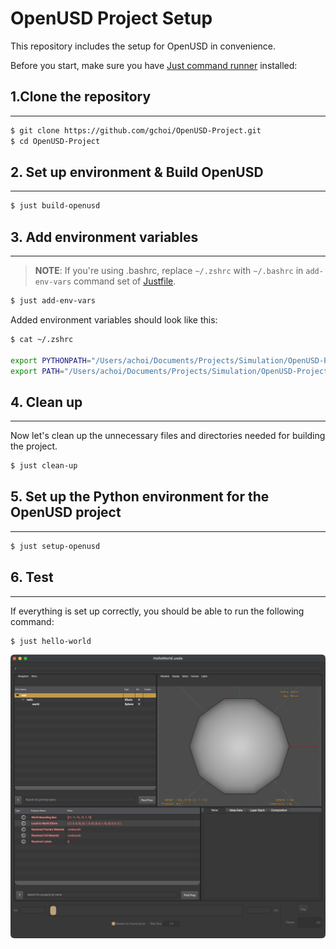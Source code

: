 # OpenUSD Project Setup

This repository includes the setup for OpenUSD in convenience.

Before you start, make sure you have [Just command runner](https://github.com/casey/just) installed:


## 1.Clone the repository

---

```bash
$ git clone https://github.com/gchoi/OpenUSD-Project.git
$ cd OpenUSD-Project
```

## 2. Set up environment & Build OpenUSD

---

```bash
$ just build-openusd
```

## 3. Add environment variables

---

> **NOTE**: If you're using .bashrc, replace `~/.zshrc` with `~/.bashrc` in `add-env-vars` command set of [Justfile](./Justfile).

```bash
$ just add-env-vars
```

Added environment variables should look like this:

```bash
$ cat ~/.zshrc

export PYTHONPATH="/Users/achoi/Documents/Projects/Simulation/OpenUSD-Project/installation/lib/openusd"
export PATH="/Users/achoi/Documents/Projects/Simulation/OpenUSD-Project/bin:$PATH"
```

## 4. Clean up

---

Now let's clean up the unnecessary files and directories needed for building the project.

```bash
$ just clean-up
```

## 5. Set up the Python environment for the OpenUSD project

---

```bash
$ just setup-openusd
```


## 6. Test

---

If everything is set up correctly, you should be able to run the following command:

```bash
$ just hello-world
```

![usdview.png](./figures/usdview.png)